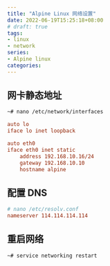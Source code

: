 ```yaml
---
title: "Alpine Linux 网络设置"
date: 2022-06-19T15:25:18+08:00
# draft: true
tags: 
- linux
- network
series:
- Alpine linux
categories:
---
```


## 网卡静态地址
```bash
~# nano /etc/network/interfaces
```

```ini
auto lo
iface lo inet loopback

auto eth0
iface eth0 inet static
    address 192.168.10.16/24
    gateway 192.168.10.10
    hostname alpine
```

## 配置 DNS
```ini
# nano /etc/resolv.conf
nameserver 114.114.114.114
```

## 重启网络
```bash
~# service networking restart
```

